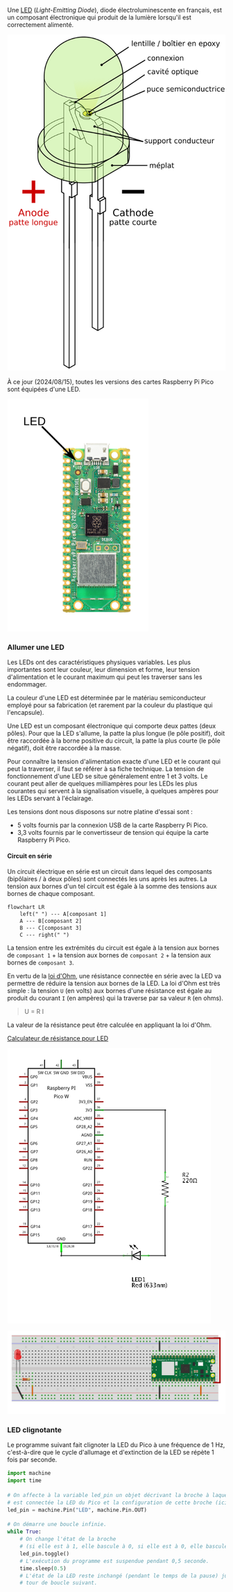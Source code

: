 Une [LED](https://fr.wikipedia.org/wiki/Diode_%C3%A9lectroluminescente)
(_Light-Emitting Diode_), diode électroluminescente en français, est un composant
électronique qui produit de la lumière lorsqu'il est correctement alimenté.

![Schéma des constituants d'une LED](..%2FImages%2FLED_labelled_fr_wbg.svg)

À ce jour (2024/08/15), toutes les versions des cartes Raspberry Pi Pico sont équipées
d'une LED.

![Emplacement de la LED sur la carte Raspberry Pi Pico](..%2FImages%2FPico1W_led_wbg.svg)

### Allumer une LED

Les LEDs ont des caractéristiques physiques variables. Les plus importantes sont leur
couleur, leur dimension et forme, leur tension d'alimentation et le courant maximum
qui peut les traverser sans les endommager.

La couleur d'une LED est déterminée par le matériau semiconducteur employé pour sa
fabrication (et rarement par la couleur du plastique qui l'encapsule).

Une LED est un composant électronique qui comporte deux pattes (deux pôles).
Pour que la LED s'allume, la patte la plus longue (le pôle positif),
doit être raccordée à la borne positive du circuit,
la patte la plus courte (le pôle négatif), doit être raccordée à la masse.

Pour connaître la tension d'alimentation exacte d'une LED et le courant qui peut la
traverser, il faut se référer à sa fiche technique.
La tension de fonctionnement d'une LED se situe généralement entre 1 et 3 volts.
Le courant peut aller de quelques milliampères pour les LEDs les plus courantes qui servent
à la signalisation visuelle, à quelques ampères pour les LEDs servant à l'éclairage.

Les tensions dont nous disposons sur notre platine d'essai sont :

- 5 volts fournis par la connexion USB de la carte Raspberry Pi Pico.
- 3,3 volts fournis par le convertisseur de tension qui équipe la carte Raspberry Pi Pico.

#### Circuit en série

Un circuit électrique en série est un circuit dans lequel des composants (bipôlaires / 
à deux pôles) sont connectés les uns après les autres.
La tension aux bornes d'un tel circuit est égale à la somme des tensions aux bornes
de chaque composant. 


```mermaid
flowchart LR
    left(" ") --- A[composant 1]
    A --- B[composant 2]
    B --- C[composant 3]
    C --- right(" ")
```

La tension entre les extrémités du circuit est égale à la tension aux bornes de
`composant 1` + la tension aux bornes de `composant 2` + la tension aux bornes de
`composant 3`.

En vertu de la [loi d'Ohm](https://fr.wikipedia.org/wiki/Loi_d%27Ohm), 
une résistance connectée en série avec la LED va permettre de réduire la tension 
aux bornes de la LED. La loi d'Ohm est très simple : la tension `U` (en volts) aux bornes
d'une résistance est égale au produit du courant `I` (en ampères) qui la traverse par
sa valeur `R` (en ohms).

> U = R I



La valeur de la résistance peut être calculée en appliquant la loi d'Ohm.

[Calculateur de résistance pour LED](https://www.digikey.fr/fr/resources/conversion-calculators/conversion-calculator-led-series-resistor)

![LED_sch_wbg.svg](LED_sch_wbg.svg)

![LED_wbg.svg](LED_wbg.svg)

### LED clignotante

Le programme suivant fait clignoter la LED du Pico à une fréquence de 1 Hz, c'est-à-dire
que le cycle d'allumage et d'extinction de la LED se répète 1 fois par seconde.

```python
import machine
import time

# On affecte à la variable led_pin un objet décrivant la broche à laquelle
# est connectée la LED du Pico et la configuration de cette broche (ici en sortie).
led_pin = machine.Pin("LED", machine.Pin.OUT)

# On démarre une boucle infinie.
while True:
    # On change l'état de la broche
    # (si elle est à 1, elle bascule à 0, si elle est à 0, elle bascule à 1).
    led_pin.toggle()
    # L'exécution du programme est suspendue pendant 0,5 seconde.
    time.sleep(0.5)
    # L'état de la LED reste inchangé (pendant le temps de la pause) jusqu'au
    # tour de boucle suivant.
```


